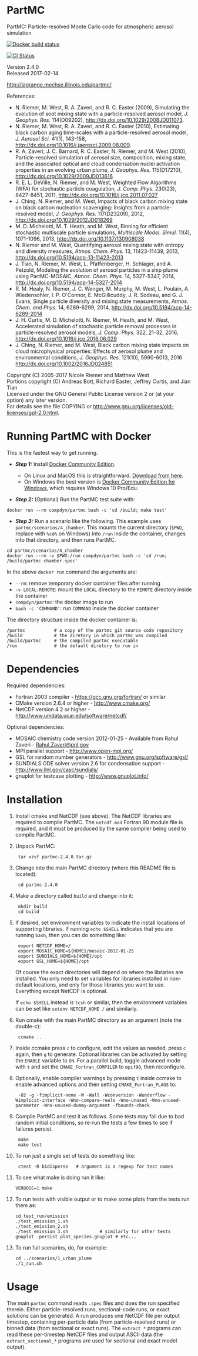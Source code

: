 
PartMC
======

PartMC: Particle-resolved Monte Carlo code for atmospheric aerosol simulation

[![Docker build status](https://img.shields.io/docker/automated/compdyn/partmc.svg)](https://cloud.docker.com/swarm/compdyn/repository/docker/compdyn/partmc/builds)

[![CI Status](https://img.shields.io/travis/compdyn/partmc/master.svg)](https://travis-ci.org/compdyn/partmc)

Version 2.4.0  
Released 2017-02-14

<http://lagrange.mechse.illinois.edu/partmc/>

References:

   * N. Riemer, M. West, R. A. Zaveri, and R. C. Easter (2009),
     Simulating the evolution of soot mixing state with a
     particle-resolved aerosol model, _J. Geophys. Res._ 114(D09202),
     <http://dx.doi.org/10.1029/2008JD011073>.
   * N. Riemer, M. West, R. A. Zaveri, and R. C. Easter (2010),
     Estimating black carbon aging time-scales with a
     particle-resolved aerosol model, _J. Aerosol Sci._ 41(1), 143-158,
     <http://dx.doi.org/10.1016/j.jaerosci.2009.08.009>.
   * R. A. Zaveri, J. C. Barnard, R. C. Easter, N. Riemer, and M. West
     (2010), Particle-resolved simulation of aerosol size,
     composition, mixing state, and the associated optical and cloud
     condensation nuclei activation properties in an evolving urban
     plume, _J. Geophys. Res._ 115(D17210),
     <http://dx.doi.org/10.1029/2009JD013616>.
   * R. E. L. DeVille, N. Riemer, and M. West, Weighted Flow
     Algorithms (WFA) for stochastic particle coagulation,
     _J. Comp. Phys._ 230(23), 8427-8451, 2011,
     <http://dx.doi.org/10.1016/j.jcp.2011.07.027>
   * J. Ching, N. Riemer, and M. West, Impacts of black carbon mixing
     state on black carbon nucleation scavenging: Insights from a
     particle-resolved model, _J. Geophys. Res._ 117(D23209), 2012,
     <http://dx.doi.org/10.1029/2012JD018269>
   * M. D. Michelotti, M. T. Heath, and M. West, Binning for efficient
     stochastic multiscale particle simulations, _Multiscale
     Model. Simul._ 11(4), 1071-1096, 2013,
     <http://dx.doi.org/10.1137/130908038>
   * N. Riemer and M. West, Quantifying aerosol mixing state with
     entropy and diversity measures, _Atmos. Chem. Phys._ 13,
     11423-11439, 2013, <http://dx.doi.org/10.5194/acp-13-11423-2013>
   * J. Tian, N. Riemer, M. West, L. Pfaffenberger, H. Schlager, and
     A. Petzold, Modeling the evolution of aerosol particles in a ship
     plume using PartMC-MOSAIC, _Atmos. Chem. Phys._ 14, 5327-5347,
     2014, <http://dx.doi.org/10.5194/acp-14-5327-2014>
   * R. M. Healy, N. Riemer, J. C. Wenger, M. Murphy, M. West,
     L. Poulain, A. Wiedensohler, I. P. O'Connor, E. McGillicuddy,
     J. R. Sodeau, and G. J. Evans, Single
     particle diversity and mixing state measurements,
     _Atmos. Chem. and Phys._ 14, 6289-6299,
     2014, <http://dx.doi.org/10.5194/acp-14-6289-2014>
   * J. H. Curtis, M. D. Michelotti, N. Riemer, M. Heath, and M. West,
     Accelerated simulation of stochastic particle removal processes
     in particle-resolved aerosol models, _J. Comp. Phys._ 322, 21-32,
     2016, <http://dx.doi.org/10.1016/j.jcp.2016.06.029>
   * J. Ching, N. Riemer, and M. West, Black carbon mixing state
     impacts on cloud microphysical properties: Effects of aerosol
     plume and environmental conditions, _J. Geophys. Res._ 121(10),
     5990-6013, 2016 <http://dx.doi.org/10.1002/2016JD024851>

Copyright (C) 2005-2017 Nicole Riemer and Matthew West  
Portions copyright (C) Andreas Bott, Richard Easter, Jeffrey Curtis,
and Jian Tian  
Licensed under the GNU General Public License version 2 or (at your
option) any later version.  
For details see the file COPYING or
<http://www.gnu.org/licenses/old-licenses/gpl-2.0.html>.


Running PartMC with Docker
==========================

This is the fastest way to get running.

* **_Step 1:_** Install [Docker Community Edition](https://www.docker.com/community-edition).
    * On Linux and MacOS this is straightforward. [Download from here](https://store.docker.com/search?type=edition&offering=community).
    * On Windows the best version is [Docker Community Edition for Windows](https://store.docker.com/editions/community/docker-ce-desktop-windows), which requires Windows 10 Pro/Edu.

* **_Step 2:_** (Optional) Run the PartMC test suite with:

```text
docker run --rm compdyn/partmc bash -c 'cd /build; make test'
```

* **_Step 3:_** Run a scenario like the following. This example uses `partmc/scenarios/4_chamber`. This mounts the current directory (`$PWD`, replace with `%cd%` on Windows) into `/run` inside the container, changes into that directory, and then runs PartMC.

```text
cd partmc/scenarios/4_chamber
docker run --rm -v $PWD:/run compdyn/partmc bash -c 'cd /run; /build/partmc chamber.spec'
```

In the above `docker run` command the arguments are:

- `--rm`: remove temporary docker container files after running
- `-v LOCAL:REMOTE`: mount the `LOCAL` directory to the `REMOTE` directory inside the container
- `compdyn/partmc`: the docker image to run
- `bash -c 'COMMAND'`: run `COMMAND` inside the docker container

The directory structure inside the docker container is:

```text
/partmc           # a copy of the partmc git source code repository
/build            # the diretory in which partmc was compiled
/build/partmc     # the compiled partmc executable
/run              # the default diretory to run in
```


Dependencies
============

Required dependencies:

   * Fortran 2003 compiler - <https://gcc.gnu.org/fortran/> or similar
   * CMake version 2.6.4 or higher - <http://www.cmake.org/>
   * NetCDF version 4.2 or higher -
     <http://www.unidata.ucar.edu/software/netcdf/>

Optional dependencies:

   * MOSAIC chemistry code version 2012-01-25 - Available from Rahul
     Zaveri - <Rahul.Zaveri@pnl.gov>
   * MPI parallel support - <http://www.open-mpi.org/>
   * GSL for random number generators -
     <http://www.gnu.org/software/gsl/>
   * SUNDIALS ODE solver version 2.6 for condensation support -
     <http://www.llnl.gov/casc/sundials/>
   * gnuplot for testcase plotting - <http://www.gnuplot.info/>


Installation
============

1. Install cmake and NetCDF (see above). The NetCDF libraries are
   required to compile PartMC. The `netcdf.mod` Fortran 90 module file
   is required, and it must be produced by the same compiler being
   used to compile PartMC.

2. Unpack PartMC:

        tar xzvf partmc-2.4.0.tar.gz

3. Change into the main PartMC directory (where this README file is
   located):

        cd partmc-2.4.0

4. Make a directory called `build` and change into it:

        mkdir build
        cd build

5. If desired, set environment variables to indicate the install
   locations of supporting libraries. If running `echo $SHELL`
   indicates that you are running `bash`, then you can do something
   like:

        export NETCDF_HOME=/
        export MOSAIC_HOME=${HOME}/mosaic-2012-01-25
        export SUNDIALS_HOME=${HOME}/opt
        export GSL_HOME=${HOME}/opt

   Of course the exact directories will depend on where the libraries
   are installed. You only need to set variables for libraries
   installed in non-default locations, and only for those libraries
   you want to use. Everything except NetCDF is optional.

   If `echo $SHELL` instead is `tcsh` or similar, then the environment
   variables can be set like `setenv NETCDF_HOME /` and similarly.

6. Run cmake with the main PartMC directory as an argument (note the
   double-c):

        ccmake ..

7. Inside ccmake press `c` to configure, edit the values as needed,
   press `c` again, then `g` to generate. Optional libraries can be
   activated by setting the `ENABLE` variable to `ON`. For a parallel
   build, toggle advanced mode with `t` and set the
   `CMAKE_Fortran_COMPILER` to `mpif90`, then reconfigure.

8. Optionally, enable compiler warnings by pressing `t` inside ccmake
   to enable advanced options and then setting `CMAKE_Fortran_FLAGS`
   to:

        -O2 -g -fimplicit-none -W -Wall -Wconversion -Wunderflow -Wimplicit-interface -Wno-compare-reals -Wno-unused -Wno-unused-parameter -Wno-unused-dummy-argument -fbounds-check

8. Compile PartMC and test it as follows. Some tests may fail due to
   bad random initial conditions, so re-run the tests a few times to
   see if failures persist.

        make
        make test

9. To run just a single set of tests do something like:

        ctest -R bidisperse   # argument is a regexp for test names

10. To see what make is doing run it like:

        VERBOSE=1 make

11. To run tests with visible output or to make some plots from the
    tests run them as:

        cd test_run/emission
        ./test_emission_1.sh
        ./test_emission_2.sh
        ./test_emission_3.sh            # similarly for other tests
        gnuplot -persist plot_species.gnuplot # etc...

12. To run full scenarios, do, for example:

        cd ../scenarios/1_urban_plume
        ./1_run.sh


Usage
=====

The main `partmc` command reads `.spec` files and does the run
specified therein. Either particle-resolved runs, sectional-code runs,
or exact solutions can be generated. A run produces one NetCDF file
per output timestep, containing per-particle data (from
particle-resolved runs) or binned data (from sectional or exact
runs). The `extract_*` programs can read these per-timestep NetCDF
files and output ASCII data (the `extract_sectional_*` programs are
used for sectional and exact model output).
